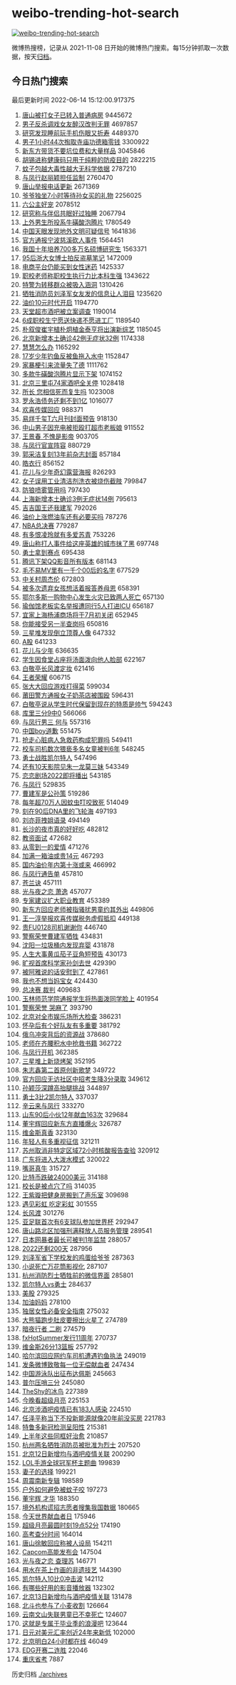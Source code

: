 # weibo-trending-hot-search

[![weibo-trending-hot-search](https://github.com/ameizi/weibo-trending-hot-search/actions/workflows/ci.yml/badge.svg)](https://github.com/ameizi/weibo-trending-hot-search/actions/workflows/ci.yml)

微博热搜榜，记录从 2021-11-08 日开始的微博热门搜索。每15分钟抓取一次数据，按天[归档](./archives)。

## 今日热门搜索

<!-- BEGIN --> 
最后更新时间 2022-06-14 15:12:00.917375 
1. [唐山被打女子已转入普通病房](https://s.weibo.com/weibo?q=%23%E5%94%90%E5%B1%B1%E8%A2%AB%E6%89%93%E5%A5%B3%E5%AD%90%E5%B7%B2%E8%BD%AC%E5%85%A5%E6%99%AE%E9%80%9A%E7%97%85%E6%88%BF%23&Refer=top) 9445672
1. [男子反杀调戏女友醉汉改判无罪](https://s.weibo.com/weibo?q=%23%E7%94%B7%E5%AD%90%E5%8F%8D%E6%9D%80%E8%B0%83%E6%88%8F%E5%A5%B3%E5%8F%8B%E9%86%89%E6%B1%89%E6%94%B9%E5%88%A4%E6%97%A0%E7%BD%AA%23&Refer=top) 4697857
1. [研究发现睡前玩手机伤眼又折寿](https://s.weibo.com/weibo?q=%23%E7%A0%94%E7%A9%B6%E5%8F%91%E7%8E%B0%E7%9D%A1%E5%89%8D%E7%8E%A9%E6%89%8B%E6%9C%BA%E4%BC%A4%E7%9C%BC%E5%8F%88%E6%8A%98%E5%AF%BF%23&Refer=top) 4489370
1. [男子1小时44次掏取寺庙功德箱零钱](https://s.weibo.com/weibo?q=%23%E7%94%B7%E5%AD%901%E5%B0%8F%E6%97%B644%E6%AC%A1%E6%8E%8F%E5%8F%96%E5%AF%BA%E5%BA%99%E5%8A%9F%E5%BE%B7%E7%AE%B1%E9%9B%B6%E9%92%B1%23&Refer=top) 3300922
1. [新东方带货不要坑位费和大量样品](https://s.weibo.com/weibo?q=%23%E6%96%B0%E4%B8%9C%E6%96%B9%E5%B8%A6%E8%B4%A7%E4%B8%8D%E8%A6%81%E5%9D%91%E4%BD%8D%E8%B4%B9%E5%92%8C%E5%A4%A7%E9%87%8F%E6%A0%B7%E5%93%81%23&Refer=top) 3045846
1. [胡锡进称健康码只用于纯粹的防疫目的](https://s.weibo.com/weibo?q=%23%E8%83%A1%E9%94%A1%E8%BF%9B%E7%A7%B0%E5%81%A5%E5%BA%B7%E7%A0%81%E5%8F%AA%E7%94%A8%E4%BA%8E%E7%BA%AF%E7%B2%B9%E7%9A%84%E9%98%B2%E7%96%AB%E7%9B%AE%E7%9A%84%23&Refer=top) 2822215
1. [蚊子包越大毒性越大无科学依据](https://s.weibo.com/weibo?q=%23%E8%9A%8A%E5%AD%90%E5%8C%85%E8%B6%8A%E5%A4%A7%E6%AF%92%E6%80%A7%E8%B6%8A%E5%A4%A7%E6%97%A0%E7%A7%91%E5%AD%A6%E4%BE%9D%E6%8D%AE%23&Refer=top) 2787210
1. [与凤行赵丽颖担任监制](https://s.weibo.com/weibo?q=%23%E4%B8%8E%E5%87%A4%E8%A1%8C%E8%B5%B5%E4%B8%BD%E9%A2%96%E6%8B%85%E4%BB%BB%E7%9B%91%E5%88%B6%23&Refer=top) 2760470
1. [唐山举报电话更新](https://s.weibo.com/weibo?q=%23%E5%94%90%E5%B1%B1%E4%B8%BE%E6%8A%A5%E7%94%B5%E8%AF%9D%E6%9B%B4%E6%96%B0%23&Refer=top) 2671369
1. [爷爷独坐7小时等待孙女买的礼物](https://s.weibo.com/weibo?q=%23%E7%88%B7%E7%88%B7%E7%8B%AC%E5%9D%907%E5%B0%8F%E6%97%B6%E7%AD%89%E5%BE%85%E5%AD%99%E5%A5%B3%E4%B9%B0%E7%9A%84%E7%A4%BC%E7%89%A9%23&Refer=top) 2256025
1. [六公主好宠](https://s.weibo.com/weibo?q=%E5%85%AD%E5%85%AC%E4%B8%BB%E5%A5%BD%E5%AE%A0&Refer=top) 2078512
1. [研究称与伴侣共眠好过独睡](https://s.weibo.com/weibo?q=%23%E7%A0%94%E7%A9%B6%E7%A7%B0%E4%B8%8E%E4%BC%B4%E4%BE%A3%E5%85%B1%E7%9C%A0%E5%A5%BD%E8%BF%87%E7%8B%AC%E7%9D%A1%23&Refer=top) 2067794
1. [上外男生所投系牛磺酸泡腾片](https://s.weibo.com/weibo?q=%23%E4%B8%8A%E5%A4%96%E7%94%B7%E7%94%9F%E6%89%80%E6%8A%95%E7%B3%BB%E7%89%9B%E7%A3%BA%E9%85%B8%E6%B3%A1%E8%85%BE%E7%89%87%23&Refer=top) 1780549
1. [中国天眼发现地外文明可疑信号](https://s.weibo.com/weibo?q=%23%E4%B8%AD%E5%9B%BD%E5%A4%A9%E7%9C%BC%E5%8F%91%E7%8E%B0%E5%9C%B0%E5%A4%96%E6%96%87%E6%98%8E%E5%8F%AF%E7%96%91%E4%BF%A1%E5%8F%B7%23&Refer=top) 1641836
1. [官方通报宁波慈溪砍人事件](https://s.weibo.com/weibo?q=%23%E5%AE%98%E6%96%B9%E9%80%9A%E6%8A%A5%E5%AE%81%E6%B3%A2%E6%85%88%E6%BA%AA%E7%A0%8D%E4%BA%BA%E4%BA%8B%E4%BB%B6%23&Refer=top) 1564451
1. [我国十年培养700多万名硕博研究生](https://s.weibo.com/weibo?q=%23%E6%88%91%E5%9B%BD%E5%8D%81%E5%B9%B4%E5%9F%B9%E5%85%BB700%E5%A4%9A%E4%B8%87%E5%90%8D%E7%A1%95%E5%8D%9A%E7%A0%94%E7%A9%B6%E7%94%9F%23&Refer=top) 1563371
1. [95后浙大女博士拍反盗墓笔记](https://s.weibo.com/weibo?q=%2395%E5%90%8E%E6%B5%99%E5%A4%A7%E5%A5%B3%E5%8D%9A%E5%A3%AB%E6%8B%8D%E5%8F%8D%E7%9B%97%E5%A2%93%E7%AC%94%E8%AE%B0%23&Refer=top) 1472009
1. [电商平台仍能买到女性迷药](https://s.weibo.com/weibo?q=%23%E7%94%B5%E5%95%86%E5%B9%B3%E5%8F%B0%E4%BB%8D%E8%83%BD%E4%B9%B0%E5%88%B0%E5%A5%B3%E6%80%A7%E8%BF%B7%E8%8D%AF%23&Refer=top) 1425337
1. [职校老师称职校生执行力比本科生强](https://s.weibo.com/weibo?q=%23%E8%81%8C%E6%A0%A1%E8%80%81%E5%B8%88%E7%A7%B0%E8%81%8C%E6%A0%A1%E7%94%9F%E6%89%A7%E8%A1%8C%E5%8A%9B%E6%AF%94%E6%9C%AC%E7%A7%91%E7%94%9F%E5%BC%BA%23&Refer=top) 1343622
1. [特警为转移群众被吸入涵洞](https://s.weibo.com/weibo?q=%23%E7%89%B9%E8%AD%A6%E4%B8%BA%E8%BD%AC%E7%A7%BB%E7%BE%A4%E4%BC%97%E8%A2%AB%E5%90%B8%E5%85%A5%E6%B6%B5%E6%B4%9E%23&Refer=top) 1310426
1. [牺牲消防员刘泽军女友发的信息让人泪目](https://s.weibo.com/weibo?q=%23%E7%89%BA%E7%89%B2%E6%B6%88%E9%98%B2%E5%91%98%E5%88%98%E6%B3%BD%E5%86%9B%E5%A5%B3%E5%8F%8B%E5%8F%91%E7%9A%84%E4%BF%A1%E6%81%AF%E8%AE%A9%E4%BA%BA%E6%B3%AA%E7%9B%AE%23&Refer=top) 1235620
1. [油价10元时代开启](https://s.weibo.com/weibo?q=%23%E6%B2%B9%E4%BB%B710%E5%85%83%E6%97%B6%E4%BB%A3%E5%BC%80%E5%90%AF%23&Refer=top) 1194770
1. [天堂超市酒吧被立案调查](https://s.weibo.com/weibo?q=%23%E5%A4%A9%E5%A0%82%E8%B6%85%E5%B8%82%E9%85%92%E5%90%A7%E8%A2%AB%E7%AB%8B%E6%A1%88%E8%B0%83%E6%9F%A5%23&Refer=top) 1190014
1. [6成职校生宁愿送快递不愿进工厂](https://s.weibo.com/weibo?q=%236%E6%88%90%E8%81%8C%E6%A0%A1%E7%94%9F%E5%AE%81%E6%84%BF%E9%80%81%E5%BF%AB%E9%80%92%E4%B8%8D%E6%84%BF%E8%BF%9B%E5%B7%A5%E5%8E%82%23&Refer=top) 1189540
1. [朴叙俊崔宇植朴炯植金泰亨将出演新综艺](https://s.weibo.com/weibo?q=%23%E6%9C%B4%E5%8F%99%E4%BF%8A%E5%B4%94%E5%AE%87%E6%A4%8D%E6%9C%B4%E7%82%AF%E6%A4%8D%E9%87%91%E6%B3%B0%E4%BA%A8%E5%B0%86%E5%87%BA%E6%BC%94%E6%96%B0%E7%BB%BC%E8%89%BA%23&Refer=top) 1185045
1. [北京新增本土确诊42例无症状32例](https://s.weibo.com/weibo?q=%23%E5%8C%97%E4%BA%AC%E6%96%B0%E5%A2%9E%E6%9C%AC%E5%9C%9F%E7%A1%AE%E8%AF%8A42%E4%BE%8B%E6%97%A0%E7%97%87%E7%8A%B632%E4%BE%8B%23&Refer=top) 1174338
1. [慧慧怎么办](https://s.weibo.com/weibo?q=%23%E6%85%A7%E6%85%A7%E6%80%8E%E4%B9%88%E5%8A%9E%23&Refer=top) 1165292
1. [17岁少年钓鱼反被鱼拖入水中](https://s.weibo.com/weibo?q=%2317%E5%B2%81%E5%B0%91%E5%B9%B4%E9%92%93%E9%B1%BC%E5%8F%8D%E8%A2%AB%E9%B1%BC%E6%8B%96%E5%85%A5%E6%B0%B4%E4%B8%AD%23&Refer=top) 1152847
1. [家暴梗引来流量失了德](https://s.weibo.com/weibo?q=%23%E5%AE%B6%E6%9A%B4%E6%A2%97%E5%BC%95%E6%9D%A5%E6%B5%81%E9%87%8F%E5%A4%B1%E4%BA%86%E5%BE%B7%23&Refer=top) 1111762
1. [多款牛磺酸泡腾片显示下架](https://s.weibo.com/weibo?q=%23%E5%A4%9A%E6%AC%BE%E7%89%9B%E7%A3%BA%E9%85%B8%E6%B3%A1%E8%85%BE%E7%89%87%E6%98%BE%E7%A4%BA%E4%B8%8B%E6%9E%B6%23&Refer=top) 1074152
1. [北京三里屯74家酒吧全关停](https://s.weibo.com/weibo?q=%23%E5%8C%97%E4%BA%AC%E4%B8%89%E9%87%8C%E5%B1%AF74%E5%AE%B6%E9%85%92%E5%90%A7%E5%85%A8%E5%85%B3%E5%81%9C%23&Refer=top) 1028418
1. [所长 您相信死而复生吗](https://s.weibo.com/weibo?q=%E6%89%80%E9%95%BF%20%E6%82%A8%E7%9B%B8%E4%BF%A1%E6%AD%BB%E8%80%8C%E5%A4%8D%E7%94%9F%E5%90%97&Refer=top) 1023008
1. [罗永浩债务还剩不到1亿](https://s.weibo.com/weibo?q=%23%E7%BD%97%E6%B0%B8%E6%B5%A9%E5%80%BA%E5%8A%A1%E8%BF%98%E5%89%A9%E4%B8%8D%E5%88%B01%E4%BA%BF%23&Refer=top) 1016077
1. [欢喜传媒回应](https://s.weibo.com/weibo?q=%23%E6%AC%A2%E5%96%9C%E4%BC%A0%E5%AA%92%E5%9B%9E%E5%BA%94%23&Refer=top) 988371
1. [易烊千玺T六月刊封面预告](https://s.weibo.com/weibo?q=%23%E6%98%93%E7%83%8A%E5%8D%83%E7%8E%BAT%E5%85%AD%E6%9C%88%E5%88%8A%E5%B0%81%E9%9D%A2%E9%A2%84%E5%91%8A%23&Refer=top) 918130
1. [中山男子因充电被拒殴打超市老板娘](https://s.weibo.com/weibo?q=%23%E4%B8%AD%E5%B1%B1%E7%94%B7%E5%AD%90%E5%9B%A0%E5%85%85%E7%94%B5%E8%A2%AB%E6%8B%92%E6%AE%B4%E6%89%93%E8%B6%85%E5%B8%82%E8%80%81%E6%9D%BF%E5%A8%98%23&Refer=top) 911552
1. [王景春 不愧是影帝](https://s.weibo.com/weibo?q=%E7%8E%8B%E6%99%AF%E6%98%A5%20%E4%B8%8D%E6%84%A7%E6%98%AF%E5%BD%B1%E5%B8%9D&Refer=top) 903705
1. [与凤行官宣阵容](https://s.weibo.com/weibo?q=%23%E4%B8%8E%E5%87%A4%E8%A1%8C%E5%AE%98%E5%AE%A3%E9%98%B5%E5%AE%B9%23&Refer=top) 880729
1. [郭采洁复刻13年前杂志封面](https://s.weibo.com/weibo?q=%23%E9%83%AD%E9%87%87%E6%B4%81%E5%A4%8D%E5%88%BB13%E5%B9%B4%E5%89%8D%E6%9D%82%E5%BF%97%E5%B0%81%E9%9D%A2%23&Refer=top) 857184
1. [皓衣行](https://s.weibo.com/weibo?q=%E7%9A%93%E8%A1%A3%E8%A1%8C&Refer=top) 856152
1. [花儿与少年奇幻露营海报](https://s.weibo.com/weibo?q=%23%E8%8A%B1%E5%84%BF%E4%B8%8E%E5%B0%91%E5%B9%B4%E5%A5%87%E5%B9%BB%E9%9C%B2%E8%90%A5%E6%B5%B7%E6%8A%A5%23&Refer=top) 826293
1. [女子误用工业清洁剂洗衣被烧伤截肢](https://s.weibo.com/weibo?q=%23%E5%A5%B3%E5%AD%90%E8%AF%AF%E7%94%A8%E5%B7%A5%E4%B8%9A%E6%B8%85%E6%B4%81%E5%89%82%E6%B4%97%E8%A1%A3%E8%A2%AB%E7%83%A7%E4%BC%A4%E6%88%AA%E8%82%A2%23&Refer=top) 799847
1. [防狼喷雾管用吗](https://s.weibo.com/weibo?q=%23%E9%98%B2%E7%8B%BC%E5%96%B7%E9%9B%BE%E7%AE%A1%E7%94%A8%E5%90%97%23&Refer=top) 797430
1. [上海新增本土确诊3例无症状14例](https://s.weibo.com/weibo?q=%23%E4%B8%8A%E6%B5%B7%E6%96%B0%E5%A2%9E%E6%9C%AC%E5%9C%9F%E7%A1%AE%E8%AF%8A3%E4%BE%8B%E6%97%A0%E7%97%87%E7%8A%B614%E4%BE%8B%23&Refer=top) 795613
1. [吉吉国王还我建军](https://s.weibo.com/weibo?q=%E5%90%89%E5%90%89%E5%9B%BD%E7%8E%8B%E8%BF%98%E6%88%91%E5%BB%BA%E5%86%9B&Refer=top) 792026
1. [油价上涨燃油车还有必要买吗](https://s.weibo.com/weibo?q=%23%E6%B2%B9%E4%BB%B7%E4%B8%8A%E6%B6%A8%E7%87%83%E6%B2%B9%E8%BD%A6%E8%BF%98%E6%9C%89%E5%BF%85%E8%A6%81%E4%B9%B0%E5%90%97%23&Refer=top) 787276
1. [NBA总决赛](https://s.weibo.com/weibo?q=NBA%E6%80%BB%E5%86%B3%E8%B5%9B&Refer=top) 779287
1. [有多恨凌玲就有多爱苏青](https://s.weibo.com/weibo?q=%23%E6%9C%89%E5%A4%9A%E6%81%A8%E5%87%8C%E7%8E%B2%E5%B0%B1%E6%9C%89%E5%A4%9A%E7%88%B1%E8%8B%8F%E9%9D%92%23&Refer=top) 753226
1. [唐山称打人事件给这座英雄的城市抹了黑](https://s.weibo.com/weibo?q=%23%E5%94%90%E5%B1%B1%E7%A7%B0%E6%89%93%E4%BA%BA%E4%BA%8B%E4%BB%B6%E7%BB%99%E8%BF%99%E5%BA%A7%E8%8B%B1%E9%9B%84%E7%9A%84%E5%9F%8E%E5%B8%82%E6%8A%B9%E4%BA%86%E9%BB%91%23&Refer=top) 697748
1. [勇士拿到赛点](https://s.weibo.com/weibo?q=%23%E5%8B%87%E5%A3%AB%E6%8B%BF%E5%88%B0%E8%B5%9B%E7%82%B9%23&Refer=top) 695438
1. [腾讯下架QQ影音所有版本](https://s.weibo.com/weibo?q=%23%E8%85%BE%E8%AE%AF%E4%B8%8B%E6%9E%B6QQ%E5%BD%B1%E9%9F%B3%E6%89%80%E6%9C%89%E7%89%88%E6%9C%AC%23&Refer=top) 681143
1. [毛不易MV里有一千个00后的名字](https://s.weibo.com/weibo?q=%23%E6%AF%9B%E4%B8%8D%E6%98%93MV%E9%87%8C%E6%9C%89%E4%B8%80%E5%8D%83%E4%B8%AA00%E5%90%8E%E7%9A%84%E5%90%8D%E5%AD%97%23&Refer=top) 677529
1. [中关村周杰伦](https://s.weibo.com/weibo?q=%E4%B8%AD%E5%85%B3%E6%9D%91%E5%91%A8%E6%9D%B0%E4%BC%A6&Refer=top) 672803
1. [被多次遗弃女孩想活着报答养母恩](https://s.weibo.com/weibo?q=%E8%A2%AB%E5%A4%9A%E6%AC%A1%E9%81%97%E5%BC%83%E5%A5%B3%E5%AD%A9%E6%83%B3%E6%B4%BB%E7%9D%80%E6%8A%A5%E7%AD%94%E5%85%BB%E6%AF%8D%E6%81%A9&Refer=top) 658391
1. [鄂尔多斯一购物中心发生火灾已致两人死亡](https://s.weibo.com/weibo?q=%23%E9%84%82%E5%B0%94%E5%A4%9A%E6%96%AF%E4%B8%80%E8%B4%AD%E7%89%A9%E4%B8%AD%E5%BF%83%E5%8F%91%E7%94%9F%E7%81%AB%E7%81%BE%E5%B7%B2%E8%87%B4%E4%B8%A4%E4%BA%BA%E6%AD%BB%E4%BA%A1%23&Refer=top) 657130
1. [瑜伽馆老板实名举报遭同行5人打进ICU](https://s.weibo.com/weibo?q=%23%E7%91%9C%E4%BC%BD%E9%A6%86%E8%80%81%E6%9D%BF%E5%AE%9E%E5%90%8D%E4%B8%BE%E6%8A%A5%E9%81%AD%E5%90%8C%E8%A1%8C5%E4%BA%BA%E6%89%93%E8%BF%9BICU%23&Refer=top) 656187
1. [宜家上海杨浦商场将于7月初关闭](https://s.weibo.com/weibo?q=%23%E5%AE%9C%E5%AE%B6%E4%B8%8A%E6%B5%B7%E6%9D%A8%E6%B5%A6%E5%95%86%E5%9C%BA%E5%B0%86%E4%BA%8E7%E6%9C%88%E5%88%9D%E5%85%B3%E9%97%AD%23&Refer=top) 652945
1. [你能接受另一半查岗吗](https://s.weibo.com/weibo?q=%23%E4%BD%A0%E8%83%BD%E6%8E%A5%E5%8F%97%E5%8F%A6%E4%B8%80%E5%8D%8A%E6%9F%A5%E5%B2%97%E5%90%97%23&Refer=top) 650816
1. [三星堆发现倒立顶尊人像](https://s.weibo.com/weibo?q=%23%E4%B8%89%E6%98%9F%E5%A0%86%E5%8F%91%E7%8E%B0%E5%80%92%E7%AB%8B%E9%A1%B6%E5%B0%8A%E4%BA%BA%E5%83%8F%23&Refer=top) 647332
1. [A股](https://s.weibo.com/weibo?q=A%E8%82%A1&Refer=top) 641233
1. [花儿与少年](https://s.weibo.com/weibo?q=%E8%8A%B1%E5%84%BF%E4%B8%8E%E5%B0%91%E5%B9%B4&Refer=top) 636635
1. [学生因食堂占座将汤面泼向他人脸部](https://s.weibo.com/weibo?q=%23%E5%AD%A6%E7%94%9F%E5%9B%A0%E9%A3%9F%E5%A0%82%E5%8D%A0%E5%BA%A7%E5%B0%86%E6%B1%A4%E9%9D%A2%E6%B3%BC%E5%90%91%E4%BB%96%E4%BA%BA%E8%84%B8%E9%83%A8%23&Refer=top) 622167
1. [白敬亭长风渡定妆](https://s.weibo.com/weibo?q=%23%E7%99%BD%E6%95%AC%E4%BA%AD%E9%95%BF%E9%A3%8E%E6%B8%A1%E5%AE%9A%E5%A6%86%23&Refer=top) 621416
1. [王者荣耀](https://s.weibo.com/weibo?q=%E7%8E%8B%E8%80%85%E8%8D%A3%E8%80%80&Refer=top) 606715
1. [张大大回应游戏打得菜](https://s.weibo.com/weibo?q=%23%E5%BC%A0%E5%A4%A7%E5%A4%A7%E5%9B%9E%E5%BA%94%E6%B8%B8%E6%88%8F%E6%89%93%E5%BE%97%E8%8F%9C%23&Refer=top) 599034
1. [莆田警方通报女子奶茶店被围殴](https://s.weibo.com/weibo?q=%23%E8%8E%86%E7%94%B0%E8%AD%A6%E6%96%B9%E9%80%9A%E6%8A%A5%E5%A5%B3%E5%AD%90%E5%A5%B6%E8%8C%B6%E5%BA%97%E8%A2%AB%E5%9B%B4%E6%AE%B4%23&Refer=top) 596431
1. [白敬亭说从学生时代保留到现在的特质是帅气](https://s.weibo.com/weibo?q=%23%E7%99%BD%E6%95%AC%E4%BA%AD%E8%AF%B4%E4%BB%8E%E5%AD%A6%E7%94%9F%E6%97%B6%E4%BB%A3%E4%BF%9D%E7%95%99%E5%88%B0%E7%8E%B0%E5%9C%A8%E7%9A%84%E7%89%B9%E8%B4%A8%E6%98%AF%E5%B8%85%E6%B0%94%23&Refer=top) 594243
1. [库里三分9中0](https://s.weibo.com/weibo?q=%23%E5%BA%93%E9%87%8C%E4%B8%89%E5%88%869%E4%B8%AD0%23&Refer=top) 566066
1. [与凤行男三 何与](https://s.weibo.com/weibo?q=%E4%B8%8E%E5%87%A4%E8%A1%8C%E7%94%B7%E4%B8%89%20%E4%BD%95%E4%B8%8E&Refer=top) 557316
1. [中国boy道歉](https://s.weibo.com/weibo?q=%23%E4%B8%AD%E5%9B%BDboy%E9%81%93%E6%AD%89%23&Refer=top) 551475
1. [抢走心脏病人急救药构成犯罪吗](https://s.weibo.com/weibo?q=%23%E6%8A%A2%E8%B5%B0%E5%BF%83%E8%84%8F%E7%97%85%E4%BA%BA%E6%80%A5%E6%95%91%E8%8D%AF%E6%9E%84%E6%88%90%E7%8A%AF%E7%BD%AA%E5%90%97%23&Refer=top) 549411
1. [校车司机数次猥亵多名女童被判6年](https://s.weibo.com/weibo?q=%23%E6%A0%A1%E8%BD%A6%E5%8F%B8%E6%9C%BA%E6%95%B0%E6%AC%A1%E7%8C%A5%E4%BA%B5%E5%A4%9A%E5%90%8D%E5%A5%B3%E7%AB%A5%E8%A2%AB%E5%88%A46%E5%B9%B4%23&Refer=top) 548245
1. [勇士战胜凯尔特人](https://s.weibo.com/weibo?q=%23%E5%8B%87%E5%A3%AB%E6%88%98%E8%83%9C%E5%87%AF%E5%B0%94%E7%89%B9%E4%BA%BA%23&Refer=top) 547496
1. [还有10天影院见朱一龙莫三妹](https://s.weibo.com/weibo?q=%23%E8%BF%98%E6%9C%8910%E5%A4%A9%E5%BD%B1%E9%99%A2%E8%A7%81%E6%9C%B1%E4%B8%80%E9%BE%99%E8%8E%AB%E4%B8%89%E5%A6%B9%23&Refer=top) 543349
1. [恋恋剧场2022即将播出](https://s.weibo.com/weibo?q=%23%E6%81%8B%E6%81%8B%E5%89%A7%E5%9C%BA2022%E5%8D%B3%E5%B0%86%E6%92%AD%E5%87%BA%23&Refer=top) 543185
1. [与凤行](https://s.weibo.com/weibo?q=%E4%B8%8E%E5%87%A4%E8%A1%8C&Refer=top) 529835
1. [曹建军是公孙策](https://s.weibo.com/weibo?q=%E6%9B%B9%E5%BB%BA%E5%86%9B%E6%98%AF%E5%85%AC%E5%AD%99%E7%AD%96&Refer=top) 519286
1. [每年超70万人因蚊虫叮咬致死](https://s.weibo.com/weibo?q=%23%E6%AF%8F%E5%B9%B4%E8%B6%8570%E4%B8%87%E4%BA%BA%E5%9B%A0%E8%9A%8A%E8%99%AB%E5%8F%AE%E5%92%AC%E8%87%B4%E6%AD%BB%23&Refer=top) 514049
1. [刻在90后DNA里的飞轮海](https://s.weibo.com/weibo?q=%23%E5%88%BB%E5%9C%A890%E5%90%8EDNA%E9%87%8C%E7%9A%84%E9%A3%9E%E8%BD%AE%E6%B5%B7%23&Refer=top) 497193
1. [刘亦菲拽姐语录](https://s.weibo.com/weibo?q=%23%E5%88%98%E4%BA%A6%E8%8F%B2%E6%8B%BD%E5%A7%90%E8%AF%AD%E5%BD%95%23&Refer=top) 494149
1. [长沙的夜市真的好好吃](https://s.weibo.com/weibo?q=%23%E9%95%BF%E6%B2%99%E7%9A%84%E5%A4%9C%E5%B8%82%E7%9C%9F%E7%9A%84%E5%A5%BD%E5%A5%BD%E5%90%83%23&Refer=top) 482812
1. [教资面试](https://s.weibo.com/weibo?q=%E6%95%99%E8%B5%84%E9%9D%A2%E8%AF%95&Refer=top) 472682
1. [从零到一的爱情](https://s.weibo.com/weibo?q=%23%E4%BB%8E%E9%9B%B6%E5%88%B0%E4%B8%80%E7%9A%84%E7%88%B1%E6%83%85%23&Refer=top) 471276
1. [加满一箱油或贵14元](https://s.weibo.com/weibo?q=%23%E5%8A%A0%E6%BB%A1%E4%B8%80%E7%AE%B1%E6%B2%B9%E6%88%96%E8%B4%B514%E5%85%83%23&Refer=top) 467293
1. [国内油价年内第十涨或来](https://s.weibo.com/weibo?q=%23%E5%9B%BD%E5%86%85%E6%B2%B9%E4%BB%B7%E5%B9%B4%E5%86%85%E7%AC%AC%E5%8D%81%E6%B6%A8%E6%88%96%E6%9D%A5%23&Refer=top) 466992
1. [与凤行通告单](https://s.weibo.com/weibo?q=%23%E4%B8%8E%E5%87%A4%E8%A1%8C%E9%80%9A%E5%91%8A%E5%8D%95%23&Refer=top) 457810
1. [苍兰诀](https://s.weibo.com/weibo?q=%E8%8B%8D%E5%85%B0%E8%AF%80&Refer=top) 457111
1. [光与夜之恋 萧逸](https://s.weibo.com/weibo?q=%E5%85%89%E4%B8%8E%E5%A4%9C%E4%B9%8B%E6%81%8B%20%E8%90%A7%E9%80%B8&Refer=top) 457077
1. [专家建议扩大职业教育](https://s.weibo.com/weibo?q=%23%E4%B8%93%E5%AE%B6%E5%BB%BA%E8%AE%AE%E6%89%A9%E5%A4%A7%E8%81%8C%E4%B8%9A%E6%95%99%E8%82%B2%23&Refer=top) 453389
1. [新东方回应老师被指骚扰男童约其外出](https://s.weibo.com/weibo?q=%23%E6%96%B0%E4%B8%9C%E6%96%B9%E5%9B%9E%E5%BA%94%E8%80%81%E5%B8%88%E8%A2%AB%E6%8C%87%E9%AA%9A%E6%89%B0%E7%94%B7%E7%AB%A5%E7%BA%A6%E5%85%B6%E5%A4%96%E5%87%BA%23&Refer=top) 449806
1. [王一淳举报欢喜传媒税务虚假抵扣](https://s.weibo.com/weibo?q=%23%E7%8E%8B%E4%B8%80%E6%B7%B3%E4%B8%BE%E6%8A%A5%E6%AC%A2%E5%96%9C%E4%BC%A0%E5%AA%92%E7%A8%8E%E5%8A%A1%E8%99%9A%E5%81%87%E6%8A%B5%E6%89%A3%23&Refer=top) 449138
1. [贵FU0128司机谢谢你](https://s.weibo.com/weibo?q=%23%E8%B4%B5FU0128%E5%8F%B8%E6%9C%BA%E8%B0%A2%E8%B0%A2%E4%BD%A0%23&Refer=top) 446740
1. [警察荣誉曹建军牺牲](https://s.weibo.com/weibo?q=%23%E8%AD%A6%E5%AF%9F%E8%8D%A3%E8%AA%89%E6%9B%B9%E5%BB%BA%E5%86%9B%E7%89%BA%E7%89%B2%23&Refer=top) 434831
1. [沈阳一垃圾桶内发现弃婴](https://s.weibo.com/weibo?q=%23%E6%B2%88%E9%98%B3%E4%B8%80%E5%9E%83%E5%9C%BE%E6%A1%B6%E5%86%85%E5%8F%91%E7%8E%B0%E5%BC%83%E5%A9%B4%23&Refer=top) 431878
1. [人生大事黄瓜茄子豆角短预告](https://s.weibo.com/weibo?q=%23%E4%BA%BA%E7%94%9F%E5%A4%A7%E4%BA%8B%E9%BB%84%E7%93%9C%E8%8C%84%E5%AD%90%E8%B1%86%E8%A7%92%E7%9F%AD%E9%A2%84%E5%91%8A%23&Refer=top) 430173
1. [旷视首席科学家孙剑去世](https://s.weibo.com/weibo?q=%23%E6%97%B7%E8%A7%86%E9%A6%96%E5%B8%AD%E7%A7%91%E5%AD%A6%E5%AE%B6%E5%AD%99%E5%89%91%E5%8E%BB%E4%B8%96%23&Refer=top) 429390
1. [被阿雅说的话安慰到了](https://s.weibo.com/weibo?q=%23%E8%A2%AB%E9%98%BF%E9%9B%85%E8%AF%B4%E7%9A%84%E8%AF%9D%E5%AE%89%E6%85%B0%E5%88%B0%E4%BA%86%23&Refer=top) 427861
1. [我也不想当妈宝女](https://s.weibo.com/weibo?q=%23%E6%88%91%E4%B9%9F%E4%B8%8D%E6%83%B3%E5%BD%93%E5%A6%88%E5%AE%9D%E5%A5%B3%23&Refer=top) 424430
1. [总决赛 裁判](https://s.weibo.com/weibo?q=%E6%80%BB%E5%86%B3%E8%B5%9B%20%E8%A3%81%E5%88%A4&Refer=top) 409683
1. [玉林师范学院通报学生将热面泼同学脸上](https://s.weibo.com/weibo?q=%23%E7%8E%89%E6%9E%97%E5%B8%88%E8%8C%83%E5%AD%A6%E9%99%A2%E9%80%9A%E6%8A%A5%E5%AD%A6%E7%94%9F%E5%B0%86%E7%83%AD%E9%9D%A2%E6%B3%BC%E5%90%8C%E5%AD%A6%E8%84%B8%E4%B8%8A%23&Refer=top) 401954
1. [警察荣誉 哭麻了](https://s.weibo.com/weibo?q=%E8%AD%A6%E5%AF%9F%E8%8D%A3%E8%AA%89%20%E5%93%AD%E9%BA%BB%E4%BA%86&Refer=top) 393790
1. [北京对全市娱乐场所大检查](https://s.weibo.com/weibo?q=%23%E5%8C%97%E4%BA%AC%E5%AF%B9%E5%85%A8%E5%B8%82%E5%A8%B1%E4%B9%90%E5%9C%BA%E6%89%80%E5%A4%A7%E6%A3%80%E6%9F%A5%23&Refer=top) 386231
1. [怀孕后有个好队友有多重要](https://s.weibo.com/weibo?q=%23%E6%80%80%E5%AD%95%E5%90%8E%E6%9C%89%E4%B8%AA%E5%A5%BD%E9%98%9F%E5%8F%8B%E6%9C%89%E5%A4%9A%E9%87%8D%E8%A6%81%23&Refer=top) 381792
1. [俄乌冲突背后的资源战](https://s.weibo.com/weibo?q=%23%E4%BF%84%E4%B9%8C%E5%86%B2%E7%AA%81%E8%83%8C%E5%90%8E%E7%9A%84%E8%B5%84%E6%BA%90%E6%88%98%23&Refer=top) 378680
1. [老师在齐腰积水中抢救书籍](https://s.weibo.com/weibo?q=%23%E8%80%81%E5%B8%88%E5%9C%A8%E9%BD%90%E8%85%B0%E7%A7%AF%E6%B0%B4%E4%B8%AD%E6%8A%A2%E6%95%91%E4%B9%A6%E7%B1%8D%23&Refer=top) 362722
1. [与凤行开机](https://s.weibo.com/weibo?q=%23%E4%B8%8E%E5%87%A4%E8%A1%8C%E5%BC%80%E6%9C%BA%23&Refer=top) 362385
1. [三星堆上新烧烤架](https://s.weibo.com/weibo?q=%23%E4%B8%89%E6%98%9F%E5%A0%86%E4%B8%8A%E6%96%B0%E7%83%A7%E7%83%A4%E6%9E%B6%23&Refer=top) 352195
1. [朱志鑫第二首原创新歌梦](https://s.weibo.com/weibo?q=%23%E6%9C%B1%E5%BF%97%E9%91%AB%E7%AC%AC%E4%BA%8C%E9%A6%96%E5%8E%9F%E5%88%9B%E6%96%B0%E6%AD%8C%E6%A2%A6%23&Refer=top) 349722
1. [官方回应无访社区中招考生降3分录取](https://s.weibo.com/weibo?q=%23%E5%AE%98%E6%96%B9%E5%9B%9E%E5%BA%94%E6%97%A0%E8%AE%BF%E7%A4%BE%E5%8C%BA%E4%B8%AD%E6%8B%9B%E8%80%83%E7%94%9F%E9%99%8D3%E5%88%86%E5%BD%95%E5%8F%96%23&Refer=top) 349612
1. [孙颖莎深蹲高抬腿挑战](https://s.weibo.com/weibo?q=%23%E5%AD%99%E9%A2%96%E8%8E%8E%E6%B7%B1%E8%B9%B2%E9%AB%98%E6%8A%AC%E8%85%BF%E6%8C%91%E6%88%98%23&Refer=top) 344897
1. [勇士3比2凯尔特人](https://s.weibo.com/weibo?q=%23%E5%8B%87%E5%A3%AB3%E6%AF%942%E5%87%AF%E5%B0%94%E7%89%B9%E4%BA%BA%23&Refer=top) 337037
1. [辛云来与凤行](https://s.weibo.com/weibo?q=%E8%BE%9B%E4%BA%91%E6%9D%A5%E4%B8%8E%E5%87%A4%E8%A1%8C&Refer=top) 333270
1. [山东90后小伙12年献血163次](https://s.weibo.com/weibo?q=%23%E5%B1%B1%E4%B8%9C90%E5%90%8E%E5%B0%8F%E4%BC%9912%E5%B9%B4%E7%8C%AE%E8%A1%80163%E6%AC%A1%23&Refer=top) 329684
1. [董宇辉回应新东方直播爆火](https://s.weibo.com/weibo?q=%23%E8%91%A3%E5%AE%87%E8%BE%89%E5%9B%9E%E5%BA%94%E6%96%B0%E4%B8%9C%E6%96%B9%E7%9B%B4%E6%92%AD%E7%88%86%E7%81%AB%23&Refer=top) 326787
1. [维金斯真香](https://s.weibo.com/weibo?q=%23%E7%BB%B4%E9%87%91%E6%96%AF%E7%9C%9F%E9%A6%99%23&Refer=top) 323130
1. [年轻人有多重视征信](https://s.weibo.com/weibo?q=%23%E5%B9%B4%E8%BD%BB%E4%BA%BA%E6%9C%89%E5%A4%9A%E9%87%8D%E8%A7%86%E5%BE%81%E4%BF%A1%23&Refer=top) 321211
1. [苏州取消非特定区域72小时核酸报告查验](https://s.weibo.com/weibo?q=%23%E8%8B%8F%E5%B7%9E%E5%8F%96%E6%B6%88%E9%9D%9E%E7%89%B9%E5%AE%9A%E5%8C%BA%E5%9F%9F72%E5%B0%8F%E6%97%B6%E6%A0%B8%E9%85%B8%E6%8A%A5%E5%91%8A%E6%9F%A5%E9%AA%8C%23&Refer=top) 320912
1. [广东将进入大泼水模式](https://s.weibo.com/weibo?q=%23%E5%B9%BF%E4%B8%9C%E5%B0%86%E8%BF%9B%E5%85%A5%E5%A4%A7%E6%B3%BC%E6%B0%B4%E6%A8%A1%E5%BC%8F%23&Refer=top) 320022
1. [嘴哥真牛](https://s.weibo.com/weibo?q=%23%E5%98%B4%E5%93%A5%E7%9C%9F%E7%89%9B%23&Refer=top) 315727
1. [比特币跌破24000美元](https://s.weibo.com/weibo?q=%23%E6%AF%94%E7%89%B9%E5%B8%81%E8%B7%8C%E7%A0%B424000%E7%BE%8E%E5%85%83%23&Refer=top) 314188
1. [校长是被点穴了吗](https://s.weibo.com/weibo?q=%23%E6%A0%A1%E9%95%BF%E6%98%AF%E8%A2%AB%E7%82%B9%E7%A9%B4%E4%BA%86%E5%90%97%23&Refer=top) 314035
1. [王紫璇把健身房搬到了声乐室](https://s.weibo.com/weibo?q=%23%E7%8E%8B%E7%B4%AB%E7%92%87%E6%8A%8A%E5%81%A5%E8%BA%AB%E6%88%BF%E6%90%AC%E5%88%B0%E4%BA%86%E5%A3%B0%E4%B9%90%E5%AE%A4%23&Refer=top) 309698
1. [遇见彩虹 吃定彩虹](https://s.weibo.com/weibo?q=%E9%81%87%E8%A7%81%E5%BD%A9%E8%99%B9%20%E5%90%83%E5%AE%9A%E5%BD%A9%E8%99%B9&Refer=top) 301555
1. [长风渡](https://s.weibo.com/weibo?q=%E9%95%BF%E9%A3%8E%E6%B8%A1&Refer=top) 301276
1. [亚足联首次有6支球队参加世界杯](https://s.weibo.com/weibo?q=%23%E4%BA%9A%E8%B6%B3%E8%81%94%E9%A6%96%E6%AC%A1%E6%9C%896%E6%94%AF%E7%90%83%E9%98%9F%E5%8F%82%E5%8A%A0%E4%B8%96%E7%95%8C%E6%9D%AF%23&Refer=top) 292947
1. [唐山路北区加强刑满释放人员服务管理](https://s.weibo.com/weibo?q=%23%E5%94%90%E5%B1%B1%E8%B7%AF%E5%8C%97%E5%8C%BA%E5%8A%A0%E5%BC%BA%E5%88%91%E6%BB%A1%E9%87%8A%E6%94%BE%E4%BA%BA%E5%91%98%E6%9C%8D%E5%8A%A1%E7%AE%A1%E7%90%86%23&Refer=top) 289541
1. [日本网暴者最长可被判1年监禁](https://s.weibo.com/weibo?q=%23%E6%97%A5%E6%9C%AC%E7%BD%91%E6%9A%B4%E8%80%85%E6%9C%80%E9%95%BF%E5%8F%AF%E8%A2%AB%E5%88%A41%E5%B9%B4%E7%9B%91%E7%A6%81%23&Refer=top) 288057
1. [2022还剩200天](https://s.weibo.com/weibo?q=%232022%E8%BF%98%E5%89%A9200%E5%A4%A9%23&Refer=top) 287956
1. [刘泽军省下学校发的鸡蛋给爷爷](https://s.weibo.com/weibo?q=%23%E5%88%98%E6%B3%BD%E5%86%9B%E7%9C%81%E4%B8%8B%E5%AD%A6%E6%A0%A1%E5%8F%91%E7%9A%84%E9%B8%A1%E8%9B%8B%E7%BB%99%E7%88%B7%E7%88%B7%23&Refer=top) 287363
1. [小说死亡万花筒影视化](https://s.weibo.com/weibo?q=%23%E5%B0%8F%E8%AF%B4%E6%AD%BB%E4%BA%A1%E4%B8%87%E8%8A%B1%E7%AD%92%E5%BD%B1%E8%A7%86%E5%8C%96%23&Refer=top) 287107
1. [杭州消防烈士牺牲前的微信界面](https://s.weibo.com/weibo?q=%23%E6%9D%AD%E5%B7%9E%E6%B6%88%E9%98%B2%E7%83%88%E5%A3%AB%E7%89%BA%E7%89%B2%E5%89%8D%E7%9A%84%E5%BE%AE%E4%BF%A1%E7%95%8C%E9%9D%A2%23&Refer=top) 285801
1. [凯尔特人vs勇士](https://s.weibo.com/weibo?q=%23%E5%87%AF%E5%B0%94%E7%89%B9%E4%BA%BAvs%E5%8B%87%E5%A3%AB%23&Refer=top) 284637
1. [美股](https://s.weibo.com/weibo?q=%E7%BE%8E%E8%82%A1&Refer=top) 279325
1. [加油妈妈](https://s.weibo.com/weibo?q=%23%E5%8A%A0%E6%B2%B9%E5%A6%88%E5%A6%88%23&Refer=top) 278100
1. [独居女性必备安全指南](https://s.weibo.com/weibo?q=%23%E7%8B%AC%E5%B1%85%E5%A5%B3%E6%80%A7%E5%BF%85%E5%A4%87%E5%AE%89%E5%85%A8%E6%8C%87%E5%8D%97%23&Refer=top) 275032
1. [大熊猫跑步肚皮要擦出火星了](https://s.weibo.com/weibo?q=%23%E5%A4%A7%E7%86%8A%E7%8C%AB%E8%B7%91%E6%AD%A5%E8%82%9A%E7%9A%AE%E8%A6%81%E6%93%A6%E5%87%BA%E7%81%AB%E6%98%9F%E4%BA%86%23&Refer=top) 274789
1. [暗夜行者 二刷](https://s.weibo.com/weibo?q=%E6%9A%97%E5%A4%9C%E8%A1%8C%E8%80%85%20%E4%BA%8C%E5%88%B7&Refer=top) 274579
1. [fxHotSummer发行11周年](https://s.weibo.com/weibo?q=%23fxHotSummer%E5%8F%91%E8%A1%8C11%E5%91%A8%E5%B9%B4%23&Refer=top) 270737
1. [维金斯26分13篮板](https://s.weibo.com/weibo?q=%23%E7%BB%B4%E9%87%91%E6%96%AF26%E5%88%8613%E7%AF%AE%E6%9D%BF%23&Refer=top) 257792
1. [哈尔滨回应网约车司机遭遇钓鱼执法](https://s.weibo.com/weibo?q=%23%E5%93%88%E5%B0%94%E6%BB%A8%E5%9B%9E%E5%BA%94%E7%BD%91%E7%BA%A6%E8%BD%A6%E5%8F%B8%E6%9C%BA%E9%81%AD%E9%81%87%E9%92%93%E9%B1%BC%E6%89%A7%E6%B3%95%23&Refer=top) 249019
1. [发条微博致敬每一位无偿献血者](https://s.weibo.com/weibo?q=%23%E5%8F%91%E6%9D%A1%E5%BE%AE%E5%8D%9A%E8%87%B4%E6%95%AC%E6%AF%8F%E4%B8%80%E4%BD%8D%E6%97%A0%E5%81%BF%E7%8C%AE%E8%A1%80%E8%80%85%23&Refer=top) 247434
1. [中国游泳队出征布达佩斯](https://s.weibo.com/weibo?q=%23%E4%B8%AD%E5%9B%BD%E6%B8%B8%E6%B3%B3%E9%98%9F%E5%87%BA%E5%BE%81%E5%B8%83%E8%BE%BE%E4%BD%A9%E6%96%AF%23&Refer=top) 245663
1. [普尔压哨三分](https://s.weibo.com/weibo?q=%23%E6%99%AE%E5%B0%94%E5%8E%8B%E5%93%A8%E4%B8%89%E5%88%86%23&Refer=top) 245080
1. [TheShy的冰鸟](https://s.weibo.com/weibo?q=%23TheShy%E7%9A%84%E5%86%B0%E9%B8%9F%23&Refer=top) 227389
1. [今晚看超级月亮](https://s.weibo.com/weibo?q=%E4%BB%8A%E6%99%9A%E7%9C%8B%E8%B6%85%E7%BA%A7%E6%9C%88%E4%BA%AE&Refer=top) 225153
1. [北京涉酒吧疫情已有183人感染](https://s.weibo.com/weibo?q=%23%E5%8C%97%E4%BA%AC%E6%B6%89%E9%85%92%E5%90%A7%E7%96%AB%E6%83%85%E5%B7%B2%E6%9C%89183%E4%BA%BA%E6%84%9F%E6%9F%93%23&Refer=top) 224510
1. [任泽平称当下不投新能源就像20年前没买房](https://s.weibo.com/weibo?q=%23%E4%BB%BB%E6%B3%BD%E5%B9%B3%E7%A7%B0%E5%BD%93%E4%B8%8B%E4%B8%8D%E6%8A%95%E6%96%B0%E8%83%BD%E6%BA%90%E5%B0%B1%E5%83%8F20%E5%B9%B4%E5%89%8D%E6%B2%A1%E4%B9%B0%E6%88%BF%23&Refer=top) 221783
1. [特鲁多新冠检测呈阳性](https://s.weibo.com/weibo?q=%23%E7%89%B9%E9%B2%81%E5%A4%9A%E6%96%B0%E5%86%A0%E6%A3%80%E6%B5%8B%E5%91%88%E9%98%B3%E6%80%A7%23&Refer=top) 215381
1. [上半年这些同框好治愈](https://s.weibo.com/weibo?q=%23%E4%B8%8A%E5%8D%8A%E5%B9%B4%E8%BF%99%E4%BA%9B%E5%90%8C%E6%A1%86%E5%A5%BD%E6%B2%BB%E6%84%88%23&Refer=top) 210857
1. [杭州两名牺牲消防员被批准为烈士](https://s.weibo.com/weibo?q=%23%E6%9D%AD%E5%B7%9E%E4%B8%A4%E5%90%8D%E7%89%BA%E7%89%B2%E6%B6%88%E9%98%B2%E5%91%98%E8%A2%AB%E6%89%B9%E5%87%86%E4%B8%BA%E7%83%88%E5%A3%AB%23&Refer=top) 207520
1. [北京12日新增均与酒吧疫情关联](https://s.weibo.com/weibo?q=%E5%8C%97%E4%BA%AC12%E6%97%A5%E6%96%B0%E5%A2%9E%E5%9D%87%E4%B8%8E%E9%85%92%E5%90%A7%E7%96%AB%E6%83%85%E5%85%B3%E8%81%94&Refer=top) 200290
1. [LOL手游全球冠军杯主题曲](https://s.weibo.com/weibo?q=%23LOL%E6%89%8B%E6%B8%B8%E5%85%A8%E7%90%83%E5%86%A0%E5%86%9B%E6%9D%AF%E4%B8%BB%E9%A2%98%E6%9B%B2%23&Refer=top) 199839
1. [妻子的选择](https://s.weibo.com/weibo?q=%E5%A6%BB%E5%AD%90%E7%9A%84%E9%80%89%E6%8B%A9&Refer=top) 199221
1. [周震南新专辑](https://s.weibo.com/weibo?q=%23%E5%91%A8%E9%9C%87%E5%8D%97%E6%96%B0%E4%B8%93%E8%BE%91%23&Refer=top) 198589
1. [户外如何避免被蚊子咬](https://s.weibo.com/weibo?q=%23%E6%88%B7%E5%A4%96%E5%A6%82%E4%BD%95%E9%81%BF%E5%85%8D%E8%A2%AB%E8%9A%8A%E5%AD%90%E5%92%AC%23&Refer=top) 197273
1. [董宇辉 才华](https://s.weibo.com/weibo?q=%E8%91%A3%E5%AE%87%E8%BE%89%20%E6%89%8D%E5%8D%8E&Refer=top) 188350
1. [境外机构谎招志愿者搜集我国数据](https://s.weibo.com/weibo?q=%23%E5%A2%83%E5%A4%96%E6%9C%BA%E6%9E%84%E8%B0%8E%E6%8B%9B%E5%BF%97%E6%84%BF%E8%80%85%E6%90%9C%E9%9B%86%E6%88%91%E5%9B%BD%E6%95%B0%E6%8D%AE%23&Refer=top) 180665
1. [今天世界献血者日](https://s.weibo.com/weibo?q=%23%E4%BB%8A%E5%A4%A9%E4%B8%96%E7%95%8C%E7%8C%AE%E8%A1%80%E8%80%85%E6%97%A5%23&Refer=top) 175946
1. [超级月亮最圆时刻19点52分](https://s.weibo.com/weibo?q=%23%E8%B6%85%E7%BA%A7%E6%9C%88%E4%BA%AE%E6%9C%80%E5%9C%86%E6%97%B6%E5%88%BB19%E7%82%B952%E5%88%86%23&Refer=top) 174190
1. [高考查分时间](https://s.weibo.com/weibo?q=%23%E9%AB%98%E8%80%83%E6%9F%A5%E5%88%86%E6%97%B6%E9%97%B4%23&Refer=top) 164014
1. [唐山徐敏回应称被人设局](https://s.weibo.com/weibo?q=%23%E5%94%90%E5%B1%B1%E5%BE%90%E6%95%8F%E5%9B%9E%E5%BA%94%E7%A7%B0%E8%A2%AB%E4%BA%BA%E8%AE%BE%E5%B1%80%23&Refer=top) 154211
1. [Capcom高能发布会](https://s.weibo.com/weibo?q=Capcom%E9%AB%98%E8%83%BD%E5%8F%91%E5%B8%83%E4%BC%9A&Refer=top) 147504
1. [光与夜之恋 查理苏](https://s.weibo.com/weibo?q=%E5%85%89%E4%B8%8E%E5%A4%9C%E4%B9%8B%E6%81%8B%20%E6%9F%A5%E7%90%86%E8%8B%8F&Refer=top) 146771
1. [用水在茶上作画的非遗技艺](https://s.weibo.com/weibo?q=%23%E7%94%A8%E6%B0%B4%E5%9C%A8%E8%8C%B6%E4%B8%8A%E4%BD%9C%E7%94%BB%E7%9A%84%E9%9D%9E%E9%81%97%E6%8A%80%E8%89%BA%23&Refer=top) 144390
1. [凯尔特人10比0冲击波](https://s.weibo.com/weibo?q=%E5%87%AF%E5%B0%94%E7%89%B9%E4%BA%BA10%E6%AF%940%E5%86%B2%E5%87%BB%E6%B3%A2&Refer=top) 142112
1. [有哪些好用的影音播放器](https://s.weibo.com/weibo?q=%23%E6%9C%89%E5%93%AA%E4%BA%9B%E5%A5%BD%E7%94%A8%E7%9A%84%E5%BD%B1%E9%9F%B3%E6%92%AD%E6%94%BE%E5%99%A8%23&Refer=top) 132302
1. [北京13日新增均与酒吧疫情关联](https://s.weibo.com/weibo?q=%23%E5%8C%97%E4%BA%AC13%E6%97%A5%E6%96%B0%E5%A2%9E%E5%9D%87%E4%B8%8E%E9%85%92%E5%90%A7%E7%96%AB%E6%83%85%E5%85%B3%E8%81%94%23&Refer=top) 131478
1. [北斗也参与了小麦收割](https://s.weibo.com/weibo?q=%23%E5%8C%97%E6%96%97%E4%B9%9F%E5%8F%82%E4%B8%8E%E4%BA%86%E5%B0%8F%E9%BA%A6%E6%94%B6%E5%89%B2%23&Refer=top) 126664
1. [云南文山失联男童已不幸死亡](https://s.weibo.com/weibo?q=%23%E4%BA%91%E5%8D%97%E6%96%87%E5%B1%B1%E5%A4%B1%E8%81%94%E7%94%B7%E7%AB%A5%E5%B7%B2%E4%B8%8D%E5%B9%B8%E6%AD%BB%E4%BA%A1%23&Refer=top) 124607
1. [这就是专属于毕业季的浪漫吧](https://s.weibo.com/weibo?q=%23%E8%BF%99%E5%B0%B1%E6%98%AF%E4%B8%93%E5%B1%9E%E4%BA%8E%E6%AF%95%E4%B8%9A%E5%AD%A3%E7%9A%84%E6%B5%AA%E6%BC%AB%E5%90%A7%23&Refer=top) 123644
1. [日元对美元汇率创近24年来新低](https://s.weibo.com/weibo?q=%23%E6%97%A5%E5%85%83%E5%AF%B9%E7%BE%8E%E5%85%83%E6%B1%87%E7%8E%87%E5%88%9B%E8%BF%9124%E5%B9%B4%E6%9D%A5%E6%96%B0%E4%BD%8E%23&Refer=top) 102000
1. [北京明白24小时都在线](https://s.weibo.com/weibo?q=%23%E5%8C%97%E4%BA%AC%E6%98%8E%E7%99%BD24%E5%B0%8F%E6%97%B6%E9%83%BD%E5%9C%A8%E7%BA%BF%23&Refer=top) 46049
1. [EDG开赛二连胜](https://s.weibo.com/weibo?q=%23EDG%E5%BC%80%E8%B5%9B%E4%BA%8C%E8%BF%9E%E8%83%9C%23&Refer=top) 22046
1. [重庆省考](https://s.weibo.com/weibo?q=%23%E9%87%8D%E5%BA%86%E7%9C%81%E8%80%83%23&Refer=top) 7887
<!-- END -->

历史归档 [./archives](./archives)

